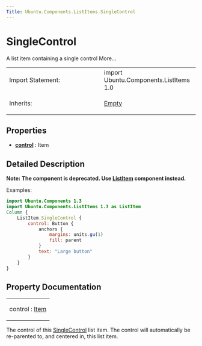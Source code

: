 ```yaml
---
Title: Ubuntu.Components.ListItems.SingleControl
---
```

        
SingleControl
=============

<span class="subtitle"></span>
A list item containing a single control More...

<table>
<colgroup>
<col width="50%" />
<col width="50%" />
</colgroup>
<tbody>
<tr class="odd">
<td>Import Statement:</td>
<td>import Ubuntu.Components.ListItems 1.0</td>
</tr>
<tr class="even">
<td>Inherits:</td>
<td><p><a href="Ubuntu.Components.ListItems.Empty.md">Empty</a></p></td>
</tr>
</tbody>
</table>

<span id="properties"></span>
Properties
----------

-   ****[control](#control-prop)**** : Item

<span id="details"></span>
Detailed Description
--------------------

**Note:** **The component is deprecated. Use [ListItem](../Ubuntu.Components.ListItem.md) component instead.**

Examples:

``` qml
import Ubuntu.Components 1.3
import Ubuntu.Components.ListItems 1.3 as ListItem
Column {
    ListItem.SingleControl {
        control: Button {
            anchors {
                margins: units.gu(1)
                fill: parent
            }
            text: "Large button"
        }
    }
}
```

Property Documentation
----------------------

<table>
<colgroup>
<col width="100%" />
</colgroup>
<tbody>
<tr class="odd">
<td><p><span id="control-prop"></span><span class="name">control</span> : <span class="type"><a href="../sdk-14.10/QtQuick.Item.md">Item</a></span></p></td>
</tr>
</tbody>
</table>

The control of this [SingleControl](index.html) list item. The control will automatically be re-parented to, and centered in, this list item.

